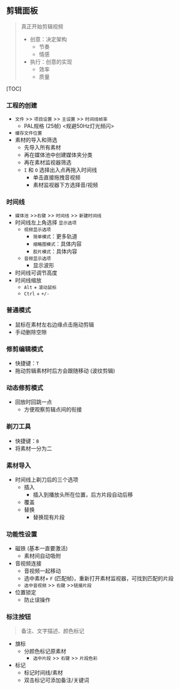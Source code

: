 ## 剪辑面板

> 真正开始剪辑视频
>
> - 创意：决定架构
>   - 节奏
>   - 情感
> - 执行：创意的实现
>   - 效率
>   - 质量

[TOC]

### 工程的创建

- `文件` >> `项目设置` >> `主设置` >> `时间线帧率`
  - PAL规格 (25帧) <规避50Hz灯光频闪>
- `缓存文件位置`
- 素材的导入和筛选
  - 先导入所有素材
  - 再在媒体池中创建媒体夹分类
  - 再在素材监视器筛选
  - `I` 和 `O` 选择出入点再拖入时间线
    - 单击直接拖拽音视频
    - 素材监视器下方选择音/视频

### 时间线

- `媒体池`  >>`右键` >> `时间线` >> `新建时间线`
- 时间线左上角选择 `显示选项`
  - `视频显示选项`
    - `简单模式`：更多轨道
    - `缩略图模式`：具体内容
    - `胶片模式`：具体内容
  - `音频显示选项`
    - 显示波形
- 时间线可调节高度
- 时间线缩放
  - `Alt` + `滚动鼠标`
  - `Ctrl` + `+/-`

### 普通模式

- 鼠标在素材左右边缘点击拖动剪辑
- 手动删除空隙

### 修剪编辑模式

- 快捷键：`T`
- 拖动剪辑素材时后方会跟随移动 (波纹剪辑)

### 动态修剪模式

- 回放时回跳一点
  - 方便观察剪辑点间的衔接

### 剃刀工具

- 快捷键：`B`
- 将素材一分为二

### 素材导入

- 时间线上剃刀后的三个选项
  - 插入
    - 插入到播放头所在位置，后方片段自动后移
  - 覆盖
  - 替换
    - 替换现有片段

### 功能性设置

- 磁铁 (基本一直要激活)
  - 素材间自动吸附
- 音视频连接
  - 音视频一起移动
  - 选中素材+ `F` (匹配帧)，重新打开素材监视器，可找到匹配的片段
  - `选中音视频` >> `右键` >>`链接片段`
- 位置锁定
  - 防止误操作

### 标注按钮

> 备注、文字描述、颜色标记

- 旗标
  - 分颜色标记原素材
    - `选中片段` >> `右键` >> `片段色彩`
- 标记
  - 标记时间线/素材
  - 双击标记可添加备注/关键词